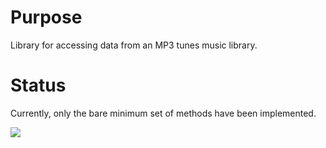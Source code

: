 # Purpose #
Library for accessing data from an MP3 tunes music library.

# Status #
Currently, only the bare minimum set of methods have been implemented.



[![](http://creativecommons.org/images/public/cc-LGPL-a.png)](http://creativecommons.org/licenses/LGPL/2.1/)